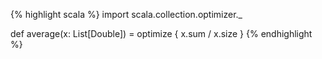 {% highlight scala %}
import scala.collection.optimizer._

def average(x: List[Double]) = optimize {
  x.sum / x.size
}
{% endhighlight %}
